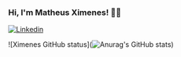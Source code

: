 ### Hi, I'm Matheus Ximenes! 👋🏽

[![Linkedin](https://img.shields.io/badge/LinkedIn-0077B5?style=for-the-badge&logo=linkedin&logoColor=white)](https://www.linkedin.com/in/matheus-ximenes-162458187/)

![Ximenes GitHub status](![Anurag's GitHub stats](https://github-readme-stats.vercel.app/api?username=MatheusXimeness&show_icons=true&theme=radical))
